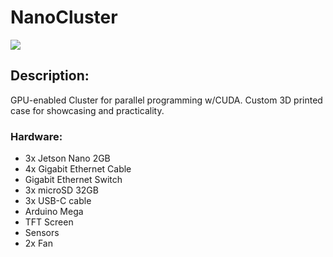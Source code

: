 # NanoCluster
![](https://github.com/EmperorKayobi/Nanocluster) 
## Description:
GPU-enabled Cluster for parallel programming w/CUDA.
Custom 3D printed case for showcasing and practicality.

### Hardware: 
- 3x Jetson Nano 2GB
- 4x Gigabit Ethernet Cable
- Gigabit Ethernet Switch
- 3x microSD 32GB
- 3x USB-C cable
- Arduino Mega
- TFT Screen
- Sensors
- 2x Fan

